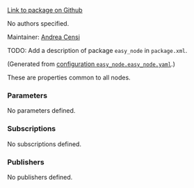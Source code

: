 <div id='easy_node-autogenerated' markdown='1'>


<!-- do not edit this file, autogenerated -->

[Link to package on Github](github:org=duckietown,repo=Software,path=00-infrastructure/easy_node,branch=andrea-config)

No authors specified.

Maintainer: [Andrea Censi](mailto:acensi@ethz.ch)

TODO: Add a description of package `easy_node` in `package.xml`.



</div>

<!-- file start -->

<div id='easy_node-easy_node-autogenerated' markdown='1'>


<!-- do not edit this file, autogenerated -->

(Generated from [configuration `easy_node.easy_node.yaml`](github:org=duckietown,repo=Software,path=easy_node.easy_node.yaml,branch=andrea-config).)

These are properties common to all nodes.

### Parameters 

No parameters defined.

### Subscriptions 

No subscriptions defined.

### Publishers 

No publishers defined.



</div>